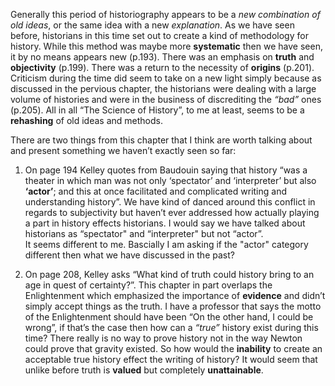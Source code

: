 Generally this period of historiography appears to be a *new combination of old ideas*, or the same idea with a new 
*explanation*. As we have seen before, historians in this time set out to create a kind of methodology for history. While 
this method was maybe more **systematic** then we have seen, it by no means appears new (p.193).  There was an emphasis on 
**truth** and **objectivity** (p.199).  There was a return to the necessity of **origins** (p.201).  Criticism during the 
time did seem to take on a new light simply because as discussed in the pervious chapter, the historians were dealing with a 
large volume of histories and were in the business of discrediting the *“bad”* ones (p.205).  All in all “The Science of 
History”, to me at least, seems to be a **rehashing** of old ideas and methods.  

There are two things from this chapter that I think are worth talking about and present something we haven’t exactly seen so 
far:

1. On page 194 Kelley quotes from Baudouin saying that history “was a theater in which man was not only ‘spectator’ and 
‘interpreter’ but also **‘actor’**; and this at once facilitated and complicated writing and understanding history”.  We have 
kind of danced around this conflict in regards to subjectivity but haven’t ever addressed how actually playing a part in 
history effects historians.  I would say we have talked about historians as “spectator" and “interpreter" but not “actor”.  
It seems different to me.  Bascially I am asking if the "actor" category different then what we have discussed in the past?

2. On page 208, Kelley asks “What kind of truth could history bring to an age in quest of certainty?”.  This chapter in part
overlaps the Enlightenment which emphasized the importance of **evidence** and didn’t simply accept things as the truth.  I 
have a professor that says the motto of the Enlightenment should have been “On the other hand, I could be wrong”, if that’s the 
case then how can a *“true”* history exist during this time?  There really is no way to prove history not in the way Newton 
could prove that gravity existed. So how would the **inability** to create an acceptable true history effect the writing of 
history?  It would seem that unlike before truth is **valued** but completely **unattainable**.  
